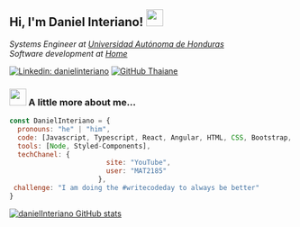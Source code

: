 <h2> Hi, I'm Daniel Interiano! <img src="https://media.giphy.com/media/mGcNjsfWAjY5AEZNw6/giphy.gif" width="30"></h2>
<p><em>Systems Engineer at <a href="https://www.unah.edu.hn">Universidad Autónoma de Honduras</a>
</br>Software development at <a href="https://www.linkedin.com/in/danielinteriano">Home</a> 
</em></p>

[![Linkedin: danielinteriano](https://img.shields.io/badge/-danielinteriano-blue?style=flat-square&logo=Linkedin&logoColor=white&link=https://www.linkedin.com/in/danielinteriano/)](https://www.linkedin.com/in/thaianebraga/)
[![GitHub Thaiane](https://img.shields.io/github/followers/danielInteriano?label=follow&style=social)](https://github.com/danielInteriano)


### <img src="https://media.giphy.com/media/VgCDAzcKvsR6OM0uWg/giphy.gif" width="30"> A little more about me...  

```javascript
const DanielInteriano = {
  pronouns: "he" | "him",
  code: [Javascript, Typescript, React, Angular, HTML, CSS, Bootstrap, Tailwind, SQL, MongoDB],
  tools: [Node, Styled-Components],
  techChanel: {
                        site: "YouTube",
                        user: "MAT2185"
                      },
 challenge: "I am doing the #writecodeday to always be better"
}
```
[![danielInteriano GitHub stats](https://github-readme-stats.vercel.app/api?username=danielInteriano&show_icons=true&theme=radical)](https://github.com/anuraghazra/github-readme-stats)

